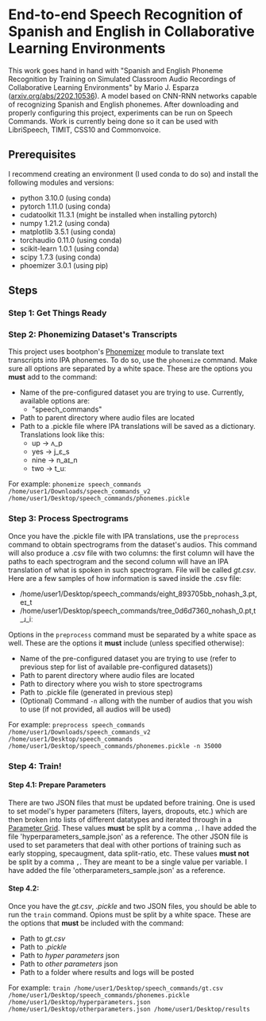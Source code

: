 # End-to-end Speech Recognition of Spanish and English in Collaborative Learning Environments
This work goes hand in hand with "Spanish and English Phoneme Recognition by Training on Simulated Classroom Audio Recordings of Collaborative Learning Environments" by Mario J. Esparza \([arxiv.org/abs/2202.10536](https://arxiv.org/abs/2202.10536)\). A model based on CNN-RNN networks capable of recognizing Spanish and English phonemes. After downloading and properly configuring this project, experiments can be run on Speech Commands. Work is currently being done so it can be used with LibriSpeech, TIMIT, CSS10 and Commonvoice.

## Prerequisites
I recommend creating an environment (I used conda to do so) and install the following modules and versions:
- python 3.10.0 (using conda)
- pytorch 1.11.0 (using conda)
- cudatoolkit 11.3.1 (might be installed when installing pytorch)
- numpy 1.21.2 (using conda)
- matplotlib 3.5.1 (using conda)
- torchaudio 0.11.0 (using conda)
- scikit-learn 1.0.1 (using conda)
- scipy 1.7.3 (using conda)
- phoemizer 3.0.1 (using pip)

## Steps
### Step 1: Get Things Ready


### Step 2: Phonemizing Dataset's Transcripts
This project uses bootphon's [Phonemizer](https://github.com/bootphon/phonemizer) module to translate text transcripts into IPA phonemes. To do so, use the `phonemize` command. Make sure all options are separated by a white space. These are the options you **must** add to the command:
- Name of the pre-configured dataset you are trying to use. Currently, available options are:
  - \"speech_commands\"
- Path to parent directory where audio files are located
- Path to a .pickle file where IPA translations will be saved as a dictionary. Translations look like this:
  - up -> ʌ_p
  - yes -> j_ɛ_s
  - nine -> n_aɪ_n
  - two -> t_uː

For example:
`phonemize speech_commands /home/user1/Downloads/speech_commands_v2 /home/user1/Desktop/speech_commands/phonemes.pickle`

### Step 3: Process Spectrograms
Once you have the .pickle file with IPA translations, use the `preprocess` command to obtain spectrograms from the dataset's audios. This command will also produce a .csv file with two columns: the first column will have the paths to each spectrogram and the second column will have an IPA translation of what is spoken in such spectrogram. File will be called *gt.csv*. Here are a few samples of how information is saved inside the .csv file:
- /home/user1/Desktop/speech_commands/eight_893705bb_nohash_3.pt,eɪ_t
- /home/user1/Desktop/speech_commands/tree_0d6d7360_nohash_0.pt,t_ɹ_iː

Options in the `preprocess` command must be separated by a white space as well. These are the options it **must** include (unless specified otherwise):
- Name of the pre-configured dataset you are trying to use \(refer to previous step for list of available pre-configured datasets)\)
- Path to parent directory where audio files are located
- Path to directory where you wish to store spectrograms
- Path to .pickle file (generated in previous step)
- \(Optional\) Command `-n` allong with the number of audios that you wish to use \(if not provided, all audios will be used\)

For example:
`preprocess speech_commands /home/user1/Downloads/speech_commands_v2 /home/user1/Desktop/speech_commands /home/user1/Desktop/speech_commands/phonemes.pickle -n 35000`

### Step 4: Train!
#### Step 4.1: Prepare Parameters
There are two JSON files that must be updated before training. One is used to set model's hyper parameters (filters, layers, dropouts, etc.) which are then broken into lists of different datatypes and iterated through in a [Parameter Grid](https://scikit-learn.org/stable/modules/generated/sklearn.model_selection.ParameterGrid.html). These values **must** be split by a comma `,`. I have added the file \'hyperparameters_sample.json\' as a reference. The other JSON file is used to set parameters that deal with other portions of training such as early stopping, specaugment, data split-ratio, etc. These values **must not** be split by a comma `,`. They are meant to be a single value per variable. I have added the file \'otherparameters_sample.json\' as a reference.

#### Step 4.2: 
Once you have the *gt.csv*, *.pickle* and two JSON files, you should be able to run the `train` command. Opions must be split by a white space. These are the options that **must** be included with the command:
- Path to *gt.csv*
- Path to *.pickle*
- Path to *hyper parameters* json
- Path to *other parameters* json
- Path to a folder where results and logs will be posted

For example:
`train /home/user1/Desktop/speech_commands/gt.csv /home/user1/Desktop/speech_commands/phonemes.pickle /home/user1/Desktop/hyperparameters.json /home/user1/Desktop/otherparameters.json /home/user1/Desktop/results`


